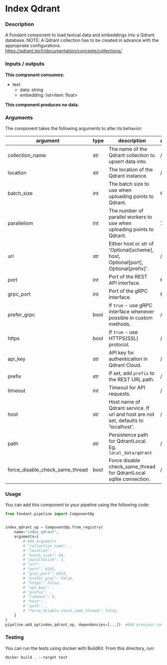 # Index Qdrant

### Description
A Fondant component to load textual data and embeddings into a Qdrant database. NOTE: A Qdrant collection has to be created in advance with the appropriate configurations. https://qdrant.tech/documentation/concepts/collections/

### Inputs / outputs

**This component consumes:**

- text
    - data: string
    - embedding: list<item: float>

**This component produces no data.**

### Arguments

The component takes the following arguments to alter its behavior:

| argument | type | description | default |
| -------- | ---- | ----------- | ------- |
| collection_name | str | The name of the Qdrant collection to upsert data into. | / |
| location | str | The location of the Qdrant instance. | / |
| batch_size | int | The batch size to use when uploading points to Qdrant. | 64 |
| parallelism | int | The number of parallel workers to use when uploading points to Qdrant. | 1 |
| url | str | Either host or str of 'Optional[scheme], host, Optional[port], Optional[prefix]'. | / |
| port | int | Port of the REST API interface. | 6333 |
| grpc_port | int | Port of the gRPC interface. | 6334 |
| prefer_grpc | bool | If `true` - use gRPC interface whenever possible in custom methods. | / |
| https | bool | If `true` - use HTTPS(SSL) protocol. | / |
| api_key | str | API key for authentication in Qdrant Cloud. | / |
| prefix | str | If set, add `prefix` to the REST URL path. | / |
| timeout | int | Timeout for API requests. | / |
| host | str | Host name of Qdrant service. If url and host are not set, defaults to 'localhost'. | / |
| path | str | Persistence path for QdrantLocal. Eg. `local_data/qdrant` | / |
| force_disable_check_same_thread | bool | Force disable check_same_thread for QdrantLocal sqlite connection. | / |

### Usage

You can add this component to your pipeline using the following code:

```python
from fondant.pipeline import ComponentOp


index_qdrant_op = ComponentOp.from_registry(
    name="index_qdrant",
    arguments={
        # Add arguments
        # "collection_name": ,
        # "location": ,
        # "batch_size": 64,
        # "parallelism": 1,
        # "url": ,
        # "port": 6333,
        # "grpc_port": 6334,
        # "prefer_grpc": False,
        # "https": False,
        # "api_key": ,
        # "prefix": ,
        # "timeout": 0,
        # "host": ,
        # "path": ,
        # "force_disable_check_same_thread": False,
    }
)
pipeline.add_op(index_qdrant_op, dependencies=[...])  #Add previous component as dependency
```

### Testing

You can run the tests using docker with BuildKit. From this directory, run:
```
docker build . --target test
```
